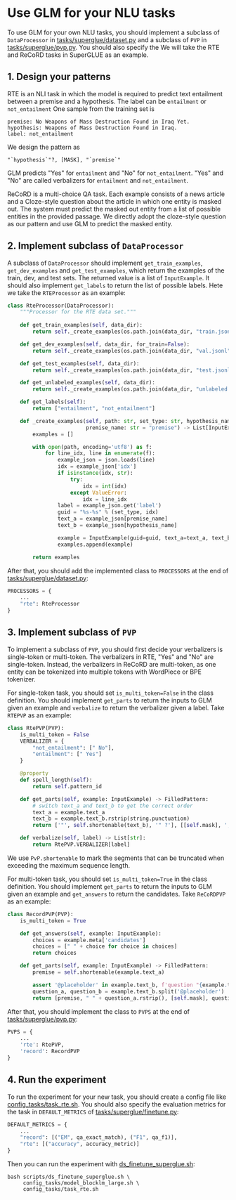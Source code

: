 # Use GLM for your NLU tasks
To use GLM for your own NLU tasks, you should implement a subclass of `DataProcessor` in [tasks/superglue/dataset.py](dataset.py) and a subclass of `PVP` in [tasks/superglue/pvp.py](pvp.py). You should also specify the  We will take the RTE and ReCoRD tasks in SuperGLUE as an example.

## 1. Design your patterns
RTE is an NLI task in which the model is required to predict text entailment between a premise and a hypothesis. The label can be `entailment` or `not_entailment` One sample from the training set is 
```
premise: No Weapons of Mass Destruction Found in Iraq Yet.
hypothesis: Weapons of Mass Destruction Found in Iraq.
label: not_entailment
```
We design the pattern as
```
"`hypothesis`"?, [MASK], "`premise`"
```
GLM predicts "Yes" for `entailment` and "No" for `not_entailment`. "Yes" and "No" are called verbalizers for `entailment` and `not_entailment`.

ReCoRD is a multi-choice QA task. Each example consists of a news article and a Cloze-style question about the article in which one entity is masked out. The system must predict the masked out entity from a list of possible entities in the provided passage. We directly adopt the cloze-style question as our pattern and use GLM to predict the masked entity. 

## 2. Implement subclass of `DataProcessor`
A subclass of `DataProcessor` should implement `get_train_examples`, `get_dev_examples` and `get_test_examples`, which return the examples of the train, dev, and test sets. The returned value is a list of `InputExample`. It should also implement `get_labels` to return the list of possible labels. Hete we take the `RTEProcessor` as an example:
```python
class RteProcessor(DataProcessor):
    """Processor for the RTE data set."""
    
    def get_train_examples(self, data_dir):
        return self._create_examples(os.path.join(data_dir, "train.jsonl"), "train")

    def get_dev_examples(self, data_dir, for_train=False):
        return self._create_examples(os.path.join(data_dir, "val.jsonl"), "dev")

    def get_test_examples(self, data_dir):
        return self._create_examples(os.path.join(data_dir, "test.jsonl"), "test")

    def get_unlabeled_examples(self, data_dir):
        return self._create_examples(os.path.join(data_dir, "unlabeled.jsonl"), "unlabeled")

    def get_labels(self):
        return ["entailment", "not_entailment"]

    def _create_examples(self, path: str, set_type: str, hypothesis_name: str = "hypothesis",
                         premise_name: str = "premise") -> List[InputExample]:
        examples = []

        with open(path, encoding='utf8') as f:
            for line_idx, line in enumerate(f):
                example_json = json.loads(line)
                idx = example_json['idx']
                if isinstance(idx, str):
                    try:
                        idx = int(idx)
                    except ValueError:
                        idx = line_idx
                label = example_json.get('label')
                guid = "%s-%s" % (set_type, idx)
                text_a = example_json[premise_name]
                text_b = example_json[hypothesis_name]

                example = InputExample(guid=guid, text_a=text_a, text_b=text_b, label=label, idx=idx)
                examples.append(example)

        return examples
```
After that, you should add the implemented class to ``PROCESSORS`` at the end of [tasks/superglue/dataset.py](dataset.py):
```python
PROCESSORS = {
    ...
    "rte": RteProcessor
}
```

## 3. Implement subclass of `PVP`
To implement a subclass of `PVP`, you should first decide your verbalizers is single-token or multi-token. The verbalizers in RTE, "Yes" and "No" are single-token. Instead, the verbalizers in ReCoRD are multi-token, as one entity can be tokenized into multiple tokens with WordPiece or BPE tokenizer.

For single-token task, you should set `is_multi_token=False` in the class definition. You should implement `get_parts` to return the inputs to GLM given an example and `verbalize` to return the verbalizer given a label. Take `RTEPVP` as an example:
```python
class RtePVP(PVP):
    is_multi_token = False
    VERBALIZER = {
        "not_entailment": [" No"],
        "entailment": [" Yes"]
    }

    @property
    def spell_length(self):
        return self.pattern_id

    def get_parts(self, example: InputExample) -> FilledPattern:
        # switch text_a and text_b to get the correct order
        text_a = example.text_a
        text_b = example.text_b.rstrip(string.punctuation)
        return ['"', self.shortenable(text_b), '" ?'], [[self.mask], ', "', self.shortenable(text_a), '"']

    def verbalize(self, label) -> List[str]:
        return RtePVP.VERBALIZER[label]
```
We use `PvP.shortenable` to mark the segments that can be truncated when exceeding the maximum sequence length.

For multi-token task, you should set `is_multi_token=True` in the class definition. You should implement `get_parts` to return the inputs to GLM given an example and `get_answers` to return the candidates. Take `ReCoRDPVP` as an example:
```python
class RecordPVP(PVP):
    is_multi_token = True

    def get_answers(self, example: InputExample):
        choices = example.meta['candidates']
        choices = [" " + choice for choice in choices]
        return choices

    def get_parts(self, example: InputExample) -> FilledPattern:
        premise = self.shortenable(example.text_a)

        assert '@placeholder' in example.text_b, f'question "{example.text_b}" does not contain a @placeholder token'
        question_a, question_b = example.text_b.split('@placeholder')
        return [premise, " " + question_a.rstrip(), [self.mask], question_b], []
```
After that, you should implement the class to `PVPS` at the end of [tasks/superglue/pvp.py](pvp.py):
```python
PVPS = {
    ...
    'rte': RtePVP,
    'record': RecordPVP
}
```
## 4. Run the experiment
To run the experiment for your new task, you should create a config file like [config_tasks/task_rte.sh](/config_tasks/task_rte.sh). You should also specify the evaluation metrics for the task in `DEFAULT_METRICS` of [tasks/superglue/finetune.py](finetune.py):
```python
DEFAULT_METRICS = {
    ...
    "record": [("EM", qa_exact_match), ("F1", qa_f1)],
    "rte": [("accuracy", accuracy_metric)]
}
```
Then you can run the experiment with [ds_finetune_superglue.sh](/scripts/ds_finetune_superglue.sh):
```shell
bash scripts/ds_finetune_superglue.sh \
     config_tasks/model_blocklm_large.sh \
     config_tasks/task_rte.sh
```